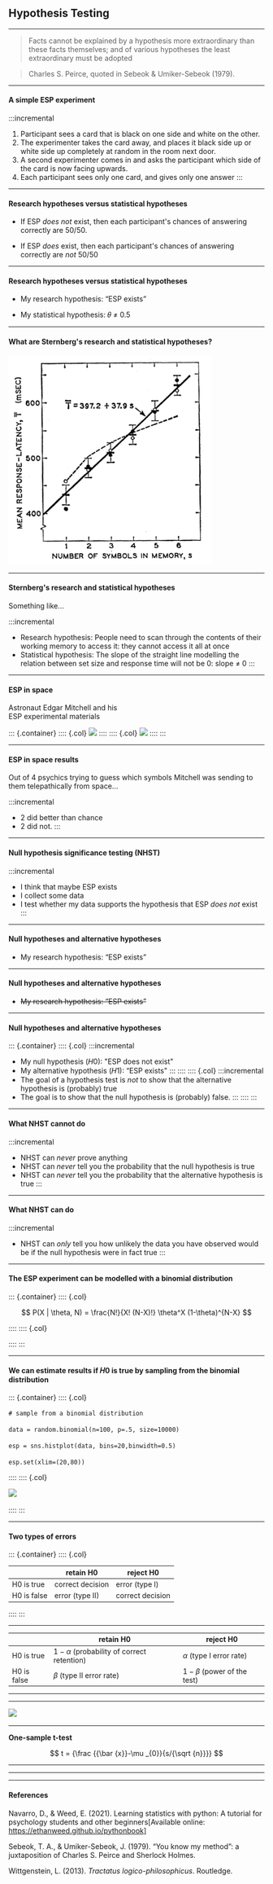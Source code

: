 ## Hypothesis Testing

<style>
.container{
  display: flex;
}
.col {
  flex: 1;
}
</style>

---

> Facts cannot be explained by a hypothesis more extraordinary than these facts themselves; and of various hypotheses the least extraordinary must be adopted

> Charles S. Peirce, quoted in Sebeok & Umiker-Sebeok (1979).


---


#### A simple ESP experiment

:::incremental
1. Participant sees a card that is black on one side and white on the other. 
2. The experimenter takes the card away, and places it black side up or white side up completely at random in the room next door. 
3. A second experimenter comes in and asks the participant which side of the card is now facing upwards. 
4. Each participant sees only one card, and gives only one answer
:::

---

#### Research hypotheses versus statistical hypotheses

- If ESP _does not_ exist, then each participant's chances of answering correctly are 50/50.

- If ESP _does_ exist, then each participant's chances of answering correctly are _not_ 50/50

---

#### Research hypotheses versus statistical hypotheses

- My research hypothesis: “ESP exists”

- My statistical hypothesis: 𝜃 ≠ 0.5


---

#### What are Sternberg's research and statistical hypotheses?

<img src="https://github.com/ethanweed/ExPsyLing/blob/master/2021/Slides/Images/Sternberg_Experiment1.png?raw=true" width="400"/>

---

#### Sternberg's research and statistical hypotheses

Something like...

:::incremental
- Research hypothesis: People need to scan through the contents of their working memory to access it: they cannot access it all at once
- Statistical hypothesis: The slope of the straight line modelling the relation between set size and response time will not be 0: slope ≠ 0
:::

---


#### ESP in space

Astronaut Edgar Mitchell and his  
ESP experimental materials

::: {.container}
:::: {.col}
<img src="https://upload.wikimedia.org/wikipedia/commons/thumb/d/d1/Edgar_Mitchell_S70-55388.jpg/797px-Edgar_Mitchell_S70-55388.jpg" width=""/>
::::
:::: {.col}
<img src="https://www.cabinetmagazine.org/issues/5/cabinet_005_backstrom_fia_001.jpg" width=""/>
::::
:::

---

#### ESP in space results

Out of 4 psychics trying to guess which symbols Mitchell was sending to them telepathically from space...

:::incremental
- 2 did better than chance
- 2 did not.
:::

---

#### Null hypothesis significance testing (NHST)

:::incremental
- I think that maybe ESP exists
- I collect some data
- I test whether my data supports the hypothesis that ESP _does not_ exist
:::

---

#### Null hypotheses and alternative hypotheses

- My research hypothesis: “ESP exists”

---

#### Null hypotheses and alternative hypotheses

- ~~My research hypothesis: “ESP exists”~~

---
	
#### Null hypotheses and alternative hypotheses

::: {.container}
:::: {.col}
:::incremental
- My null hypothesis (𝐻0): "ESP does not exist"
- My alternative hypothesis (𝐻1): “ESP exists"
:::
::::
:::: {.col}
:::incremental
- The goal of a hypothesis test is _not_ to show that the alternative hypothesis is (probably) true
- The goal is to show that the null hypothesis is (probably) false.
:::
::::
:::


---

#### What NHST cannot do

:::incremental
- NHST can _never_ prove anything
- NHST can _never_ tell you the probability that the null hypothesis is true
- NHST can _never_ tell you the probability that the alternative hypothesis is true
:::

---

#### What NHST can do

:::incremental
- NHST can _only_ tell you how unlikely the data you have observed would be if the null hypothesis were in fact true
:::

---

#### The ESP experiment can be modelled with a binomial distribution


::: {.container}
:::: {.col}

$$
P(X | \theta, N) = \frac{N!}{X! (N-X)!}  \theta^X (1-\theta)^{N-X}
$$
	
::::
:::: {.col}



::::
:::

---

#### We can estimate results if 𝐻0 is true by sampling from the binomial distribution

::: {.container}
:::: {.col}

	# sample from a binomial distribution
	
	data = random.binomial(n=100, p=.5, size=10000)

	esp = sns.histplot(data, bins=20,binwidth=0.5)
	
	esp.set(xlim=(20,80))
	
::::
:::: {.col}

<img src="https://ethanweed.github.io/pythonbook/_images/04.04-hypothesis-testing_11_1.png" width=""/>

::::
:::

---


#### Two types of errors


::: {.container}
:::: {.col}

|             | retain H0        | reject H0        |
|-------------|------------------|------------------|
| H0 is true  | correct decision | error (type I)   |
| H0 is false | error (type II)  | correct decision |

::::
:::


---

|             | retain H0                                     | reject H0                     |
|-------------|-----------------------------------------------|-------------------------------|
| H0 is true  | $1-\alpha$ (probability of correct retention) | $\alpha$ (type I error rate)  |
| H0 is false | $\beta$ (type II error rate)                  | $1-\beta$  (power of the test)|

---



---


<img src="https://ethanweed.github.io/pythonbook/_images/04.04-hypothesis-testing_15_1.png" width=""/>

---

**One-sample t-test**


$$
t = {\frac {{\bar {x}}-\mu _{0}}{s/{\sqrt {n}}}}
$$

---



---



---

#### References

Navarro, D., & Weed, E. (2021). Learning statistics with python: A tutorial for psychology students and other beginners[Available online: https://ethanweed.github.io/pythonbook]

Sebeok, T. A., & Umiker-Sebeok, J. (1979). “You know my method”: a juxtaposition of Charles S. Peirce and Sherlock Holmes.

Wittgenstein, L. (2013). _Tractatus logico-philosophicus_. Routledge.